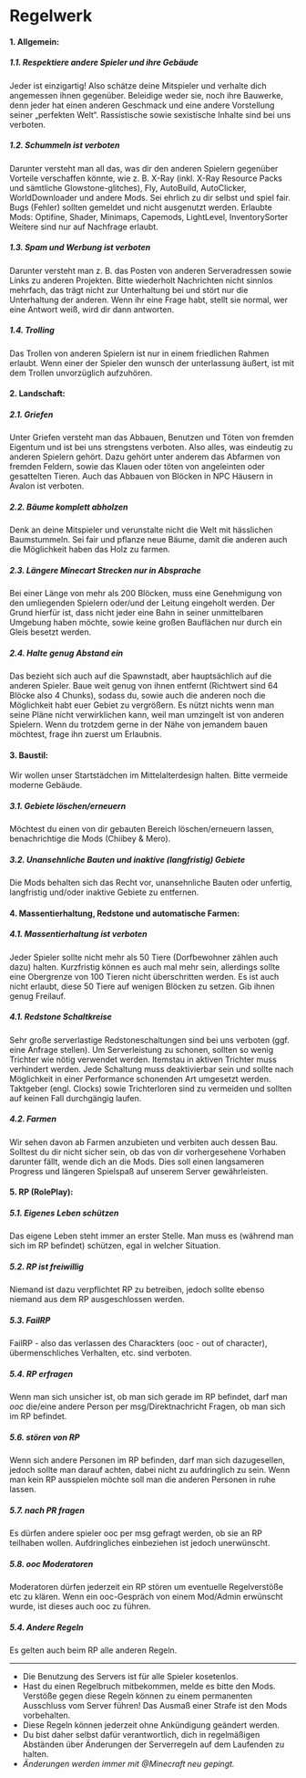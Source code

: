 # Regelwerk

#### 1. Allgemein:
##### 1.1. Respektiere andere Spieler und ihre Gebäude
  Jeder ist einzigartig! Also schätze deine Mitspieler und verhalte dich angemessen ihnen gegenüber. Beleidige weder sie, noch ihre Bauwerke, denn jeder hat einen anderen Geschmack und eine andere Vorstellung seiner „perfekten Welt“. Rassistische sowie sexistische Inhalte sind bei uns verboten.
##### 1.2. Schummeln ist verboten
  Darunter versteht man all das, was dir den anderen Spielern gegenüber Vorteile verschaffen könnte, wie z. B. X-Ray (inkl. X-Ray Resource Packs und sämtliche Glowstone-glitches), Fly, AutoBuild, AutoClicker, WorldDownloader und andere Mods. Sei ehrlich zu dir selbst und spiel fair. Bugs (Fehler) sollten gemeldet und nicht ausgenutzt werden.
  Erlaubte Mods: Optifine, Shader, Minimaps, Capemods, LightLevel, InventorySorter
  Weitere sind nur auf Nachfrage erlaubt.
##### 1.3. Spam und Werbung ist verboten
  Darunter versteht man z. B. das Posten von anderen Serveradressen sowie Links zu anderen Projekten. Bitte wiederholt Nachrichten nicht sinnlos mehrfach, das trägt nicht zur Unterhaltung bei und stört nur die Unterhaltung der anderen. Wenn ihr eine Frage habt, stellt sie normal, wer eine Antwort weiß, wird dir dann antworten.
##### 1.4. Trolling
  Das Trollen von anderen Spielern ist nur in einem friedlichen Rahmen erlaubt. Wenn einer der Spieler den wunsch der unterlassung äußert, ist mit dem Trollen unvorzüglich aufzuhören.
<br>
#### 2. Landschaft:
##### 2.1. Griefen
  Unter Griefen versteht man das Abbauen, Benutzen und Töten von fremden Eigentum und ist bei uns strengstens verboten. Also alles, was eindeutig zu anderen Spielern gehört. Dazu gehört unter anderem das Abfarmen von fremden Feldern, sowie das Klauen oder töten von angeleinten oder gesattelten Tieren. Auch das Abbauen von Blöcken in NPC Häusern in Avalon ist verboten.
##### 2.2. Bäume komplett abholzen
  Denk an deine Mitspieler und verunstalte nicht die Welt mit hässlichen Baumstummeln. Sei fair und pflanze neue Bäume, damit die anderen auch die Möglichkeit haben das Holz zu farmen.
##### 2.3. Längere Minecart Strecken nur in Absprache
  Bei einer Länge von mehr als 200 Blöcken, muss eine Genehmigung von den umliegenden Spielern oder/und der Leitung eingeholt werden. Der Grund hierfür ist, dass nicht jeder eine Bahn in seiner unmittelbaren Umgebung haben möchte, sowie keine großen Bauflächen nur durch ein Gleis besetzt werden.
##### 2.4. Halte genug Abstand ein
  Das bezieht sich auch auf die Spawnstadt, aber hauptsächlich auf die anderen Spieler. Baue weit genug von ihnen entfernt (Richtwert sind 64 Blöcke also 4 Chunks), sodass du, sowie auch die anderen noch die Möglichkeit habt euer Gebiet zu vergrößern. Es nützt nichts wenn man seine Pläne nicht verwirklichen kann, weil man umzingelt ist von anderen Spielern. Wenn du trotzdem gerne in der Nähe von jemandem bauen möchtest, frage ihn zuerst um Erlaubnis.
<br>
#### 3. Baustil:
  Wir wollen unser Startstädchen im Mittelalterdesign halten. Bitte vermeide moderne Gebäude.
##### 3.1. Gebiete löschen/erneuern
  Möchtest du einen von dir gebauten Bereich löschen/erneuern lassen, benachrichtige die Mods (Chiibey & Mero).
##### 3.2. Unansehnliche Bauten und inaktive (langfristig) Gebiete
  Die Mods behalten sich das Recht vor, unansehnliche Bauten oder unfertig, langfristig und/oder inaktive Gebiete zu entfernen.
<br>
#### 4. Massentierhaltung, Redstone und automatische Farmen:
##### 4.1. Massentierhaltung ist verboten
  Jeder Spieler sollte nicht mehr als 50 Tiere (Dorfbewohner zählen auch dazu) halten. Kurzfristig können es auch mal mehr sein, allerdings sollte eine Obergrenze von 100 Tieren nicht überschritten werden. Es ist auch nicht erlaubt, diese 50 Tiere auf wenigen Blöcken zu setzen. Gib ihnen genug Freilauf.
##### 4.1. Redstone Schaltkreise
  Sehr große serverlastige Redstoneschaltungen sind bei uns verboten (ggf. eine Anfrage stellen). Um Serverleistung zu schonen, sollten so wenig Trichter wie nötig verwendet werden. Itemstau in aktiven Trichter muss verhindert werden. Jede Schaltung muss deaktivierbar sein und sollte nach Möglichkeit in einer Performance schonenden Art umgesetzt werden. Taktgeber (engl. Clocks) sowie Trichterloren sind zu vermeiden und sollten auf keinen Fall durchgängig laufen.
##### 4.2. Farmen
  Wir sehen davon ab Farmen anzubieten und verbiten auch dessen Bau. Solltest du dir nicht sicher sein, ob das von dir vorhergesehene Vorhaben darunter fällt, wende dich an die Mods.
  Dies soll einen langsameren Progress und längeren Spielspaß auf unserem Server gewährleisten.
<br>
#### 5. RP (RolePlay):
##### 5.1. Eigenes Leben schützen
  Das eigene Leben steht immer an erster Stelle. Man muss es (während man sich im RP befindet) schützen, egal in welcher Situation.
##### 5.2. RP ist freiwillig
  Niemand ist dazu verpflichtet RP zu betreiben, jedoch sollte ebenso niemand aus dem RP ausgeschlossen werden.
##### 5.3. FailRP
  FailRP - also das verlassen des Charackters (ooc - out of character), übermenschliches Verhalten, etc. sind verboten.
##### 5.4. RP erfragen
  Wenn man sich unsicher ist, ob man sich gerade im RP befindet, darf man *ooc* die/eine andere Person per msg/Direktnachricht Fragen, ob man sich im RP befindet.
##### 5.6. stören von RP
  Wenn sich andere Personen im RP befinden, darf man sich dazugesellen, jedoch sollte man darauf achten, dabei nicht zu aufdringlich zu sein. Wenn man kein RP ausspielen möchte soll man die anderen Personen in ruhe lassen.
##### 5.7. nach PR fragen
  Es dürfen andere spieler ooc per msg gefragt werden, ob sie an RP teilhaben wollen. Aufdringliches einbeziehen ist jedoch unerwünscht.
##### 5.8. ooc Moderatoren
  Moderatoren dürfen jederzeit ein RP stören um eventuelle Regelverstöße etc zu klären. Wenn ein ooc-Gespräch von einem Mod/Admin erwünscht wurde, ist dieses auch ooc zu führen.
##### 5.4. Andere Regeln
  Es gelten auch beim RP alle anderen Regeln.

----

- Die Benutzung des Servers ist für alle Spieler kosetenlos.
- Hast du einen Regelbruch mitbekommen, melde es bitte den Mods. Verstöße gegen diese Regeln können zu einem permanenten Ausschluss vom Server führen! Das Ausmaß einer Strafe ist den Mods vorbehalten.
- Diese Regeln können jederzeit ohne Ankündigung geändert werden.
- Du bist daher selbst dafür verantwortlich, dich in regelmäßigen Abständen über Änderungen der Serverregeln auf dem Laufenden zu halten.
- *Änderungen werden immer mit @Minecraft neu gepingt.*
